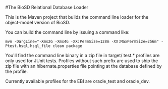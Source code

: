 #The BioSD Relational Database Loader

This is the Maven project that builds the command line loader for the object-model version of BioSD. 

You can build the command line by issuing a command like:

```mvn -DargLine="-Xms2G -Xmx4G -XX:PermSize=128m -XX:MaxPermSize=256m" -Ptest.hsql,hsql_file clean package```

You'll find the command line binary in a zip file in target/ 
test.* profiles are only used for JUnit tests. Profiles without such prefix are used to ship the zip file with an 
hibernate.properties file pointing at the database defined by the profile.

Currently available profiles for the EBI 
are oracle_test and oracle_dev.
 
